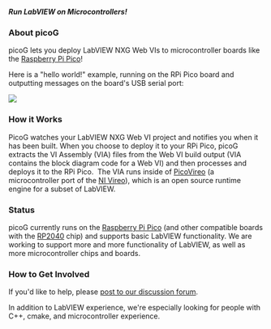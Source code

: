 _**Run LabVIEW on Microcontrollers!**_

### About picoG

picoG lets you deploy LabVIEW NXG Web VIs to microcontroller boards like the [Raspberry Pi Pico](https://www.raspberrypi.org/products/raspberry-pi-pico/)!

Here is a "hello world!" example, running on the RPi Pico board and outputting messages on the board's USB serial port:

![](https://user-images.githubusercontent.com/381432/127722850-715e39de-9642-4bb7-ae5c-262b6610d3c8.gif)

### How it Works

PicoG watches your LabVIEW NXG Web VI project and notifies you when it has been built. When you choose to deploy it to your RPi Pico, picoG extracts the VI Assembly (VIA) files from the Web VI build output (VIA contains the block diagram code for a Web VI) and then processes and deploys it to the RPi Pico.  The VIA runs inside of [PicoVireo](https://github.com/PicoG/PicoVireo) (a microcontroller port of the [NI Vireo](https://github.com/ni/VireoSDK)), which is an open source runtime engine for a subset of LabVIEW.

### Status

picoG currently runs on the [Raspberry Pi Pico](https://www.raspberrypi.org/products/raspberry-pi-pico/) (and other compatible boards with the [RP2040](https://www.raspberrypi.org/documentation/rp2040/getting-started/) chip) and supports basic LabVIEW functionality. We are working to support more and more functionality of LabVIEW, as well as more microcontroller chips and boards.

### How to Get Involved

If you'd like to help, please [post to our discussion forum](https://github.com/PicoG/PicoG/discussions).

In addition to LabVIEW experience, we're especially looking for people with C++, cmake, and microcontroller experience.
